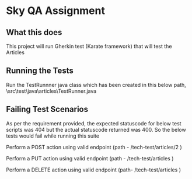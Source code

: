 # Sky QA Assignment

## What this does
 This project will run Gherkin test (Karate framework) that will test the Articles
 
## Running the Tests

Run the TestRunnner java class which has been created in this below path, 
\src\test\java\articles\TestRunner.java

## Failing Test Scenarios
As per the requirement provided, 
the expected statuscode for below test scripts was 404 
but the actual statuscode returned was 400. So the below tests would fail while running this suite

Perform a POST action using valid endpoint
(path - /tech-test/articles/2 )

Perform a PUT action using valid endpoint
(path -	/tech-test/articles  )

Perform a DELETE action using valid endpoint
(path- 	/tech-test/articles  )
